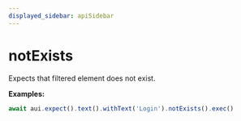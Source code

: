 ```yaml
---
displayed_sidebar: apiSidebar
---
```

# notExists

Expects that filtered element does not exist.

**Examples:**
```typescript 
await aui.expect().text().withText('Login').notExists().exec()
```

